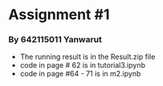 <h1>Assignment #1</h1>

<h3>By 642115011 Yanwarut</h3>

- The running result is in the Result.zip file
- code in page # 62 is in tutorial3.ipynb
- code in page #64 - 71 is in m2.ipynb

